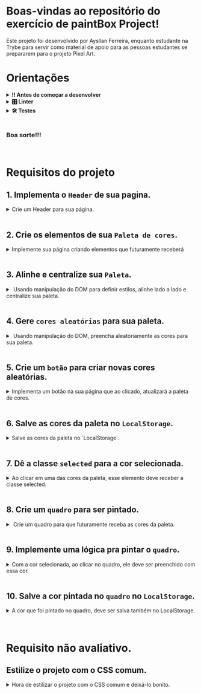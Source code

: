 # Boas-vindas ao repositório do exercício de paintBox Project!
Este projeto foi desenvolvido por Aysllan Ferreira, enquanto estudante na Trybe para servir como material de apoio para as pessoas estudantes se prepararem para o projeto Pixel Art.

# Orientações
	
<details>
<summary><strong>‼ Antes de começar a desenvolver</strong></summary><br />

1. Clone o repositório

	*  Use o comando: `git@github.com:aysllanferreira/paintBox-Project.git`

* Entre na pasta do repositório que você acabou de clonar:

	*  `cd paintBox-Project`

2. Instale as dependências

	* Para isso, use o seguinte comando: `npm install`
	
</details>

<details>
<summary><strong>🎛 Linter</strong></summary><br />

Para simular um ambiente real de projeto, nós usaremos o [ESLint](https://eslint.org/) para fazer a análise do código.
	
</details>

<details>
<summary><strong>🛠 Testes</strong></summary><br />

Para os testes serem realizados com exito, certifique-se que a versão do seu node seja de fato a versão 16.

```bash
node -v
```

Caso você esteja utilizando outra versão, você pode usar este comando para alterar sua versão para 16.

```bash
nvm use 16
```

Todos os requisitos serão testados pelo Cypress. Para rodar todos os testes, basta rodar no terminal o comando.

```bash
npx cypress open
ou
npx cypress run
```
</details>

<br>

### Boa sorte!!!
<br>

# Requisitos do projeto

## 1. Implementa o `Header` de sua pagina.

<details>
  <summary>
  Crie um Header para sua página.
  </summary> <br />

- Dentro da div com o ID: app, crie um `header`.
- Dentro do seu header, crie um elemento com a tag `h1`.
- O texto do seu H1 deve ser: `Paint Box`.

**O que será testado:**

- Sua página deve conter um elemento com a tag Header como filho da div com o id app.

- Sua página deve conter um elemento h1 com o texto Paint Box como filho do elemento header.

</details><br>

## 2. Crie os elementos de sua `Paleta de cores`.

<details>
  <summary>
  Implemente sua página criando elementos que futuramente receberá 
  </summary> <br />

- Crie uma `div` que seja filhas do elemento com id: `app`.
- Essa div deve conter o id: `pallete`.
- Crie 4 `div` que sejam filhas do elemento que contenha o id `pallete`.
- Essas divs devem conter a classe `color`.
- Essas divs devem conter uma `borda solida preta de 1px`.
- Essas divs devem conter `50px de altura`.
- Essas divs devem conter `50px de largura`.
- A segunda e a última div deve conter um `border-radius` de 50%.

**O que será testado:**

- Deverá conter uma `div` com o id `pallete` que seja filho do elemento `app`.
- Deverá haver 4 divs com a classe `color`.
- Elas devem ter uma `borda solida preta de 1px`.
- Essas divs devem conter `50px de altura e largura`.
- A segunda e a última div deve conter um `border-radius` de 50%.

</details><br>

## 3. Alinhe e centralize sua `Paleta`.

<details>
  <summary>
  Usando manipulação do DOM para definir estilos, alinhe lado a lado e centralize sua paleta.
  </summary> <br />

- Usando o `display: flex`, alinhe lado a lado sua paleta.
- Usando o `justify-content: center`, centralize sua paleta.


**O que será testado:**

- Verificará se sua paleta está alinhada lado a lado e está no centro da tela.

</details><br>

## 4. Gere `cores aleatórias` para sua paleta.

<details>
  <summary>
  Usando manipulação do DOM, preencha aleatóriamente as cores para sua paleta.
  </summary> <br />

- As 3 primeiras cores devem ser preenchidas de forma aleatória.
- A última cor deve ser sempre `preta`.
- A paleta `não` pode possuir a cor branco absoluto. `rgb(255,255,255) ou #FFFFFF`.


**O que será testado:**

- As 3 primeiras cores devem ser aleatórias.
- A última cor deve ser `preta`.
- Nenhuma cor pode ser da cor branco absoluto.

</details><br>

## 5. Crie um `botão` para criar novas cores aleatórias.

<details>
  <summary>
  Implementa um botão na sua página que ao clicado, atualizará a paleta de cores.
  </summary> <br />

- Crie uma nova `div`.
- Utilize `display flex` e `justify-content: center` nessa div.
- Crie um botão com o id `new-colors` e o coloque como filho dessa nova div.
- Dê a esse botão o texto `Gerar cores`.
- Ao ser clicado, esse botão deverá gerar novas cores aleatórias para a paleta.
- A última cor deve permanecer `preta`.

**O que será testado:**

- Verificará se existe um botão no centro da tela com o id `new-colors`.
- Verificará se o botão contem o texto `Gerar cores`.
- Ao ser clicado, deverá gerar novas cores aleatórias para paleta.
- A última cor deve permanecer `preta`.
- Não será permitido as cores serem exatamentes as mesmas da paleta anterior.

</details><br>

## 6. Salve as cores da paleta no `LocalStorage`.

<details>
  <summary>
  Salve as cores da paleta no `LocalStorage`.
  </summary> <br />

- Salve as cores da paleta no `LocalStorage` usando a chave `colors`.
- Quando clicar no botão de gerar novas cores, as novas cores geradas também devem ser salvas.
- Ao recarregar a página, as cores geradas devem permanecer as mesmas.

**O que será testado:**

- Verificará se as cores foram salvas no `LocalStorage` com a chave `colors`
- Verificará se ao recarregar a página, as cores vão permanecer as mesmas.
- Verificará se ao clicar no botão gerará novas cores e ao recarregar a página, as cores vão se manter.

</details><br>

## 7. Dê a classe `selected` para a cor selecionada.

<details>
  <summary>
  Ao clicar em uma das cores da paleta, esse elemento deve receber a classe selected.
  </summary> <br />

- Por padrão, a primeira cor deve receber `selected` inicialmente.
- Ao clicar em uma das cores, a cor que contem a classe `selected` deve ter essa classe removida.
- Ao clicar em uma das cores, a nova cor clicada deve receber a classe `selected`.


**O que será testado:**

- A primeira cor inicialmente deve possuir a classe `selected`.
- Ao clicar em uma cor, o elemento que tinha a classe `selected` deve perder a classe.
- A cor clicada deve receber a classe `selected`.

</details><br>

## 8. Crie um `quadro` para ser pintado.

<details>
  <summary>
  Crie um quadro para que futuramente receba as cores da paleta.
  </summary> <br />

- Crie uma div com o id `board` que seja filho do elemento que tenha o id `app`.
- Dê a essa div uma `borda solida preta de 3px`.
- De a essa div uma `largura de 400px`.
- De a essa div uma `altura de 200px`.
- Dê inicialmente o background `branco` pra essa div.

**O que será testado:**

- A div deve possuir a classe `board` e ser filho de `app`.
- A div deve possuir uma `borda solida preta de 3px`..
- A div deve ter 400px de `largura` e 200px de `altura`.
- A div deve ter um background `branco` inicialmente.

</details><br>

## 9. Implemente uma lógica pra pintar o `quadro`.

<details>
  <summary>
  Com a cor selecionada, ao clicar no quadro, ele deve ser preenchido com essa cor.
  </summary> <br />

- Ao selecionar uma cor na palete e clicar no `quadro`, ele deve ser preenchido com a respectiva cor.
- Ao selecionar outra cor e clicar no `quadro` ele deve ser preenchido com aquela nova cor.

**O que será testado:**

- Ao selecionar uma cor e clicar no `quadro`, ele deve ser preenchido com a respectiva cor.

</details><br>

## 10. Salve a cor pintada no `quadro` no `LocalStorage`.

<details>
  <summary>
  A cor que foi pintado no quadro, deve ser salva também no LocalStorage.
  </summary> <br />

- Salve a cor pintada no quadro no `localStorage` com a chave `board-color`.
- Ao clicar no `quadro` e ele receber uma cor, ao recarregar a página a cor deve ser mantida.

**O que será testado:**

- A cor recebida pelo quadro deve ser salva no `localStorage` com a chave `board-color`.
- Ao clicar no `quadro` e ele receber uma cor, ao recarregar a página a cor deve ser mantida.

</details><br>

# Requisito não avaliativo.

## Estilize o projeto com o CSS comum.

<details>
  <summary>
  Hora de estilizar o projeto com o CSS comum e deixá-lo bonito.
  </summary> <br />

- Estilize o projeto.
- Poste no seu LinkedIn ou GitHub! =D

</details><br>